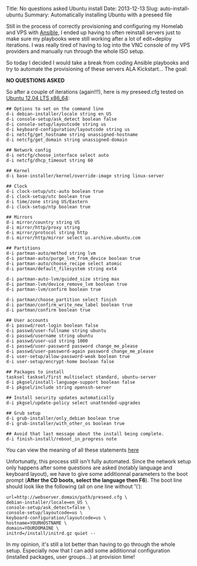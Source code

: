Title: No questions asked Ubuntu install
Date: 2013-12-13
Slug: auto-install-ubuntu
Summary: Automatically installing Ubuntu with a preseed file

Still in the process of correctly provisioning and configuring my Homelab and VPS with [Ansible](http://www.ansibleworks.com/), I ended up having to often reinstall servers just to make sure my playbooks were still working after a lot of edit+deploy iterations. I was really tired of having to log into the VNC console of my VPS providers and manually run through the whole ISO setup.

So today I decided I would take a break from coding Ansible playbooks and try to automate the provisioning of these servers ALA Kickstart... The goal:

__NO QUESTIONS ASKED__

So after a couple of iterations (again!!!), here is my preseed.cfg tested on [Ubuntu 12.04 LTS x86_64](http://www.ubuntu.com/download/server):

    ## Options to set on the command line
    d-i debian-installer/locale string en_US
    d-i console-setup/ask_detect boolean false
    d-i console-setup/layoutcode string us
    d-i keyboard-configuration/layoutcode string us
    d-i netcfg/get_hostname string unassigned-hostname
    d-i netcfg/get_domain string unassigned-domain

    ## Network config
    d-i netcfg/choose_interface select auto
    d-i netcfg/dhcp_timeout string 60

    ## Kernel
    d-i base-installer/kernel/override-image string linux-server

    ## Clock
    d-i clock-setup/utc-auto boolean true
    d-i clock-setup/utc boolean true
    d-i time/zone string US/Eastern
    d-i clock-setup/ntp boolean true

    ## Mirrors
    d-i mirror/country string US
    d-i mirror/http/proxy string
    d-i mirror/protocol string http
    d-i mirror/http/mirror select us.archive.ubuntu.com

    ## Partitions
    d-i partman-auto/method string lvm
    d-i partman-auto/purge_lvm_from_device boolean true
    d-i partman-auto/choose_recipe select atomic
    d-i partman/default_filesystem string ext4

    d-i partman-auto-lvm/guided_size string max
    d-i partman-lvm/device_remove_lvm boolean true
    d-i partman-lvm/confirm boolean true

    d-i partman/choose_partition select finish
    d-i partman/confirm_write_new_label boolean true
    d-i partman/confirm boolean true

    ## User accounts
    d-i passwd/root-login boolean false
    d-i passwd/user-fullname string ubuntu
    d-i passwd/username string ubuntu
    d-i passwd/user-uid string 1000
    d-i passwd/user-password password change_me_please
    d-i passwd/user-password-again password change_me_please
    d-i user-setup/allow-password-weak boolean true
    d-i user-setup/encrypt-home boolean false

    ## Packages to install
    tasksel tasksel/first multiselect standard, ubuntu-server
    d-i pkgsel/install-language-support boolean false
    d-i pkgsel/include string openssh-server

    ## Install security updates automatically
    d-i pkgsel/update-policy select unattended-upgrades

    ## Grub setup
    d-i grub-installer/only_debian boolean true
    d-i grub-installer/with_other_os boolean true

    ## Avoid that last message about the install being complete.
    d-i finish-install/reboot_in_progress note

You can view the meaning of all these statements [here](https://help.ubuntu.com/lts/installation-guide/i386/preseed-contents.html)

Unfortunatly, this process still isn't fully automated. Since the network setup only happens after some questions are asked (notably language and keyboard layout), we have to give some additionnal parameters to the boot prompt (__After the CD boots, select the language then F6__). The boot line should look like the following (all on one line without '\\'):

    url=http://webserver.domain/path/preseed.cfg \
    debian-installer/locale=en_US \
    console-setup/ask_detect=false \
    console-setup/layoutcode=us \
    keyboard-configuration/layoutcode=us \
    hostname=YOURHOSTNAME \
    domain=YOURDOMAINE \
    initrd=/install/initrd.gz quiet --

In my opinion, it's still a lot better than having to go through the whole setup. Especially now that I can add some additionnal configuration (installed packages, user groups...) at provision time!
